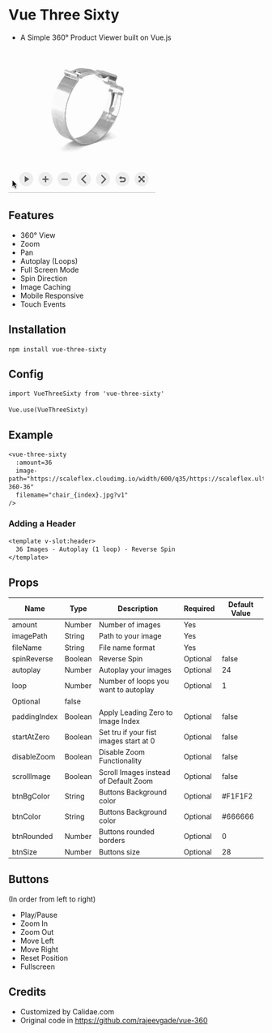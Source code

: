 # Vue Three Sixty
- A Simple 360&deg; Product Viewer built on Vue.js

![Example](readme.gif)

## Features

- 360&deg; View
- Zoom
- Pan
- Autoplay (Loops)
- Full Screen Mode
- Spin Direction
- Image Caching
- Mobile Responsive
- Touch Events


## Installation
```
npm install vue-three-sixty
```

## Config

```
import VueThreeSixty from 'vue-three-sixty'

Vue.use(VueThreeSixty)
```

## Example
```
<vue-three-sixty 
  :amount=36
  image-path="https://scaleflex.cloudimg.io/width/600/q35/https://scaleflex.ultrafast.io/https://scaleflex.airstore.io/demo/chair-360-36"
  filemame="chair_{index}.jpg?v1"
/>
```
### Adding a Header
```
<template v-slot:header>
  36 Images - Autoplay (1 loop) - Reverse Spin
</template>
```

## Props

| Name | Type | Description | Required | Default Value |
| --- | --- | --- | --- | --- |
| amount | Number | Number of images | Yes |
| imagePath | String | Path to your image | Yes |
| fileName | String | File name format | Yes |
| spinReverse | Boolean | Reverse Spin | Optional | false |
| autoplay | Number | Autoplay your images | Optional | 24 |
| loop | Number | Number of loops you want to autoplay | Optional | 1 |
| Optional | false |
| paddingIndex | Boolean | Apply Leading Zero to Image Index | Optional | false |
| startAtZero | Boolean | Set tru if your fist images start at 0 | Optional | false |
| disableZoom | Boolean | Disable Zoom Functionality | Optional | false |
| scrollImage | Boolean | Scroll Images instead of Default Zoom | Optional | false |
| btnBgColor | String | Buttons Background color | Optional | #F1F1F2 |
| btnColor | String | Buttons Background color | Optional | #666666 |
| btnRounded | Number | Buttons rounded borders | Optional | 0 |
| btnSize | Number | Buttons size | Optional | 28 |
## Buttons 

(In order from left to right)

- Play/Pause
- Zoom In
- Zoom Out
- Move Left
- Move Right
- Reset Position
- Fullscreen

## Credits

- Customized by Calidae.com
- Original code in https://github.com/rajeevgade/vue-360
